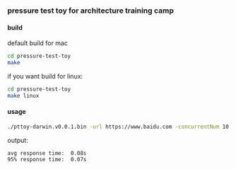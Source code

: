### pressure test toy for architecture training camp

#### build

default build for mac

```bash
cd pressure-test-toy
make
```

if you want build for linux:

```bash
cd pressure-test-toy
make linux
```

#### usage

```bash
./pttoy-darwin.v0.0.1.bin -url https://www.baidu.com -concurrentNum 10 -totalReqNum 100
```

output:

```log
avg response time:	0.08s
95% response time:	0.07s
```

